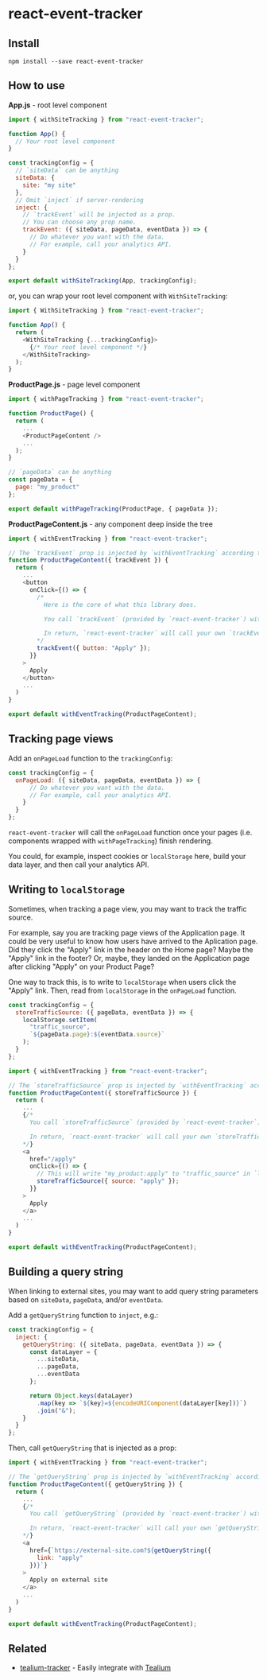 # react-event-tracker

## Install

```shell
npm install --save react-event-tracker
```

## How to use

**App.js** - root level component

```js
import { withSiteTracking } from "react-event-tracker";

function App() {
  // Your root level component
}

const trackingConfig = {
  // `siteData` can be anything
  siteData: {
    site: "my site"
  },
  // Omit `inject` if server-rendering
  inject: {
    // `trackEvent` will be injected as a prop.
    // You can choose any prop name.
    trackEvent: ({ siteData, pageData, eventData }) => {
      // Do whatever you want with the data.
      // For example, call your analytics API.
    }
  }
};

export default withSiteTracking(App, trackingConfig);
```

or, you can wrap your root level component with `WithSiteTracking`:

```js
import { WithSiteTracking } from "react-event-tracker";

function App() {
  return (
    <WithSiteTracking {...trackingConfig}>
      {/* Your root level component */}
    </WithSiteTracking>
  );
}
```

**ProductPage.js** - page level component

```js
import { withPageTracking } from "react-event-tracker";

function ProductPage() {
  return (
    ...
    <ProductPageContent />
    ...
  );
}

// `pageData` can be anything
const pageData = {
  page: "my_product"
};

export default withPageTracking(ProductPage, { pageData });
```

**ProductPageContent.js** - any component deep inside the tree

```js
import { withEventTracking } from "react-event-tracker";

// The `trackEvent` prop is injected by `withEventTracking` according to the `trackingConfig` above.
function ProductPageContent({ trackEvent }) {
  return (
    ...
    <button
      onClick={() => {
        /*
          Here is the core of what this library does.

          You call `trackEvent` (provided by `react-event-tracker`) with `eventData` (can be anything).

          In return, `react-event-tracker` will call your own `trackEvent` (that you defined in the `trackingConfig` above) with `siteData`, `pageData`, and `eventData`.
        */
        trackEvent({ button: "Apply" });
      }}
    >
      Apply
    </button>
    ...
  )
}

export default withEventTracking(ProductPageContent);
```

## Tracking page views

Add an `onPageLoad` function to the `trackingConfig`:

```js
const trackingConfig = {
  onPageLoad: ({ siteData, pageData, eventData }) => {
      // Do whatever you want with the data.
      // For example, call your analytics API.
    }
  }
};
```

`react-event-tracker` will call the `onPageLoad` function once your pages (i.e. components wrapped with `withPageTracking`) finish rendering.

You could, for example, inspect cookies or `localStorage` here, build your data layer, and then call your analytics API.

## Writing to `localStorage`

Sometimes, when tracking a page view, you may want to track the traffic source.

For example, say you are tracking page views of the Application page. It could be very useful to know how users have arrived to the Aplication page. Did they click the "Apply" link in the header on the Home page? Maybe the "Apply" link in the footer? Or, maybe, they landed on the Application page after clicking "Apply" on your Product Page?

One way to track this, is to write to `localStorage` when users click the "Apply" link. Then, read from `localStorage` in the `onPageLoad` function.

```js
const trackingConfig = {
  storeTrafficSource: ({ pageData, eventData }) => {
    localStorage.setItem(
      "traffic_source",
      `${pageData.page}:${eventData.source}`
    );
  }
};
```

```js
import { withEventTracking } from "react-event-tracker";

// The `storeTrafficSource` prop is injected by `withEventTracking` according to the `trackingConfig` above.
function ProductPageContent({ storeTrafficSource }) {
  return (
    ...
    {/*
      You call `storeTrafficSource` (provided by `react-event-tracker`) with `eventData`.

      In return, `react-event-tracker` will call your own `storeTrafficSource` (that you defined in the `trackingConfig` above) with `siteData`, `pageData`, and `eventData`.
    */}
    <a
      href="/apply"
      onClick={() => {
        // This will write "my_product:apply" to "traffic_source" in `localStorage`.
        storeTrafficSource({ source: "apply" });
      }}
    >
      Apply
    </a>
    ...
  )
}

export default withEventTracking(ProductPageContent);
```

## Building a query string

When linking to external sites, you may want to add query string parameters based on `siteData`, `pageData`, and/or `eventData`.

Add a `getQueryString` function to `inject`, e.g.:

```js
const trackingConfig = {
  inject: {
    getQueryString: ({ siteData, pageData, eventData }) => {
      const dataLayer = {
        ...siteData,
        ...pageData,
        ...eventData
      };

      return Object.keys(dataLayer)
        .map(key => `${key}=${encodeURIComponent(dataLayer[key])}`)
        .join("&");
    }
  }
};
```

Then, call `getQueryString` that is injected as a prop:

```js
import { withEventTracking } from "react-event-tracker";

// The `getQueryString` prop is injected by `withEventTracking` according to the `trackingConfig` above.
function ProductPageContent({ getQueryString }) {
  return (
    ...
    {/*
      You call `getQueryString` (provided by `react-event-tracker`) with `eventData`.

      In return, `react-event-tracker` will call your own `getQueryString` (that you defined in the `trackingConfig` above) with `siteData`, `pageData`, and `eventData`.
    */}
    <a
      href={`https://external-site.com?${getQueryString({
        link: "apply"
      })}`}
    >
      Apply on external site
    </a>
    ...
  )
}

export default withEventTracking(ProductPageContent);
```

## Related

- [tealium-tracker](https://github.com/moroshko/tealium-tracker) - Easily integrate with [Tealium](https://tealium.com)
